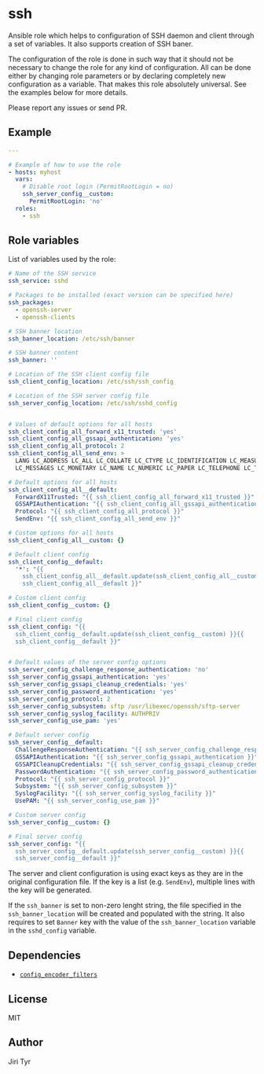 ssh
===

Ansible role which helps to configuration of SSH daemon and client
through a set of variables. It also supports creation of SSH baner.

The configuration of the role is done in such way that it should not be necessary
to change the role for any kind of configuration. All can be done either by
changing role parameters or by declaring completely new configuration as a
variable. That makes this role absolutely universal. See the examples below for
more details.

Please report any issues or send PR.


Example
-------

```yaml
---

# Example of how to use the role
- hosts: myhost
  vars:
    # Disable root login (PermitRootLogin = no)
    ssh_server_config__custom:
      PermitRootLogin: 'no'
  roles:
    - ssh
```


Role variables
--------------

List of variables used by the role:

```yaml
# Name of the SSH service
ssh_service: sshd

# Packages to be installed (exact version can be specified here)
ssh_packages:
  - openssh-server
  - openssh-clients

# SSH banner location
ssh_banner_location: /etc/ssh/banner

# SSH banner content
ssh_banner: ''

# Location of the SSH client config file
ssh_client_config_location: /etc/ssh/ssh_config

# Location of the SSH server config file
ssh_server_config_location: /etc/ssh/sshd_config


# Values of default options for all hosts
ssh_client_config_all_forward_x11_trusted: 'yes'
ssh_client_config_all_gssapi_authentication: 'yes'
ssh_client_config_all_protocol: 2
ssh_client_config_all_send_env: >
  LANG LC_ADDRESS LC_ALL LC_COLLATE LC_CTYPE LC_IDENTIFICATION LC_MEASUREMENT
  LC_MESSAGES LC_MONETARY LC_NAME LC_NUMERIC LC_PAPER LC_TELEPHONE LC_TIME

# Default options for all hosts
ssh_client_config_all__default:
  ForwardX11Trusted: "{{ ssh_client_config_all_forward_x11_trusted }}"
  GSSAPIAuthentication: "{{ ssh_client_config_all_gssapi_authentication }}"
  Protocol: "{{ ssh_client_config_all_protocol }}"
  SendEnv: "{{ ssh_client_config_all_send_env }}"

# Custom options for all hosts
ssh_client_config_all__custom: {}

# Default client config
ssh_client_config__default:
  '*': "{{
    ssh_client_config_all__default.update(ssh_client_config_all__custom) }}{{
    ssh_client_config_all__default }}"

# Custom client config
ssh_client_config__custom: {}

# Final client config
ssh_client_config: "{{
  ssh_client_config__default.update(ssh_client_config__custom) }}{{
  ssh_client_config__default }}"


# Default values of the server config options
ssh_server_config_challenge_response_authentication: 'no'
ssh_server_config_gssapi_authentication: 'yes'
ssh_server_config_gssapi_cleanup_credentials: 'yes'
ssh_server_config_password_authentication: 'yes'
ssh_server_config_protocol: 2
ssh_server_config_subsystem: sftp /usr/libexec/openssh/sftp-server
ssh_server_config_syslog_facility: AUTHPRIV
ssh_server_config_use_pam: 'yes'

# Default server config
ssh_server_config__default:
  ChallengeResponseAuthentication: "{{ ssh_server_config_challenge_response_authentication }}"
  GSSAPIAuthentication: "{{ ssh_server_config_gssapi_authentication }}"
  GSSAPICleanupCredentials: "{{ ssh_server_config_gssapi_cleanup_credentials }}"
  PasswordAuthentication: "{{ ssh_server_config_password_authentication }}"
  Protocol: "{{ ssh_server_config_protocol }}"
  Subsystem: "{{ ssh_server_config_subsystem }}"
  SyslogFacility: "{{ ssh_server_config_syslog_facility }}"
  UsePAM: "{{ ssh_server_config_use_pam }}"

# Custom server config
ssh_server_config__custom: {}

# Final server config
ssh_server_config: "{{
  ssh_server_config__default.update(ssh_server_config__custom) }}{{
  ssh_server_config__default }}"
```

The server and client configuration is using exact keys as they are in the
original configuration file. If the key is a list (e.g. `SendEnv`), multiple
lines with the key will be generated.

If the `ssh_banner` is set to non-zero lenght string, the file specified in the
`ssh_banner_location` will be created and populated with the string. It also
requires to set `Banner` key with the value of the `ssh_banner_location` variable
in the `sshd_config` variable.


Dependencies
------------

- [`config_encoder_filters`](https://github.com/jtyr/ansible-config_encoder_filters)


License
-------

MIT


Author
------

Jiri Tyr
